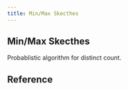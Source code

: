 ```yaml
---
title: Min/Max Skecthes
---
```


## Min/Max Skecthes
Probablistic algorithm for distinct count.


## Reference


